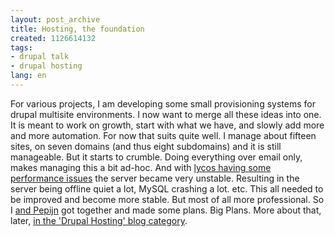 ```yaml
---
layout: post_archive
title: Hosting, the foundation
created: 1126614132
tags:
- drupal talk
- drupal hosting
lang: en
---
```

For various projects, I am developing some small provisioning systems for drupal multisite environments.<!--break-->
I now want to merge all these ideas into one. It is meant to work on growth, start with what we have, and slowly add more and more automation. 
For now that suits quite well. I manage about fifteen sites, on seven domains (and thus eight subdomains) and it is still manageable. But it starts to crumble. Doing everything over email only, makes managing this a bit ad-hoc. 
And with <a href="http://www.lycos-vds.com/board/viewtopic.php?p=7998#7998">lycos having some performance issues</a> the server became very unstable. Resulting in the server being offline quiet a lot, MySQL crashing a lot. etc. This all needed to be improved and become more stable. But most of all more professional. So I <a href="http://www.newmoon.nl">and Pepijn</a> got together and made some plans. Big Plans. More about that, later, <a href="/taxonomy/term/36">in the 'Drupal Hosting' blog category</a>.
